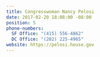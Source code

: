 ```yaml
---
title: Congresswoman Nancy Pelosi
date: 2017-02-20 18:08:00 -08:00
position: 5
phone-numbers:
  SF Office: "(415) 556-4862"
  DC Office: "(202) 225-4965"
website: https://pelosi.house.gov
---
```


